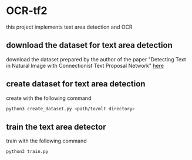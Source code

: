 # OCR-tf2
this project implements text area detection and OCR

## download the dataset for text area detection

download the dataset prepared by the author of the paper "Detecting Text in Natural Image with Connectionist Text Proposal Network" [here](https://pan.baidu.com/s/1nbbCZwlHdgAI20_P9uw9LQ)

## create dataset for text area detection

create with the following command

```bash
python3 create_dataset.py <path/to/mlt directory>
```

## train the text area detector

train with the following command

```bash
python3 train.py
```
